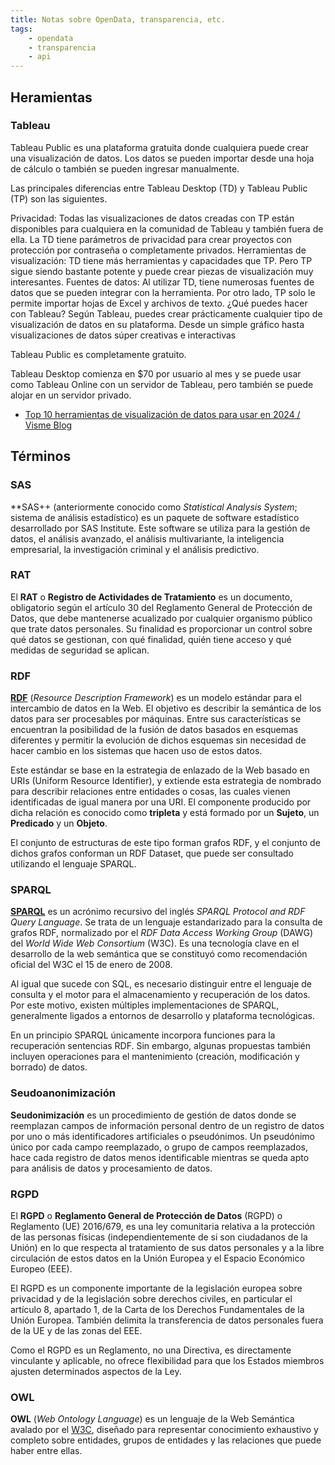 ```yaml
---
title: Notas sobre OpenData, transparencia, etc.
tags:
    - opendata
    - transparencia
    - api
---
```


## Heramientas

### Tableau

Tableau Public es una plataforma gratuita donde cualquiera puede crear una visualización de datos. Los datos se pueden importar desde una hoja de cálculo o también se pueden ingresar manualmente.

Las principales diferencias entre Tableau Desktop (TD) y Tableau Public (TP) son las siguientes.

Privacidad: Todas las visualizaciones de datos creadas con TP están disponibles para cualquiera en la comunidad de Tableau y también fuera de ella. La TD tiene parámetros de privacidad para crear proyectos con protección por contraseña o completamente privados.
Herramientas de visualización: TD tiene más herramientas y capacidades que TP. Pero TP sigue siendo bastante potente y puede crear piezas de visualización muy interesantes. 
Fuentes de datos: Al utilizar TD, tiene numerosas fuentes de datos que se pueden integrar con la herramienta. Por otro lado, TP solo le permite importar hojas de Excel y archivos de texto.
¿Qué puedes hacer con Tableau?
Según Tableau, puedes crear prácticamente cualquier tipo de visualización de datos en su plataforma. Desde un simple gráfico hasta visualizaciones de datos súper creativas e interactivas

Tableau Public es completamente gratuito.

Tableau Desktop comienza en $70 por usuario al mes y se puede usar como Tableau Online con un servidor de Tableau, pero también se puede alojar en un servidor privado.

- [Top 10 herramientas de visualización de datos para usar en 2024 / Visme Blog](https://visme.co/blog/es/visualizacion-de-datos/)

## Términos

### SAS

**SAS++ (anteriormente conocido como _Statistical Analysis System_; sistema de análisis estadístico)
es un paquete de software estadístico desarrollado por SAS Institute. Este software
se utiliza para la gestión de datos, el análisis avanzado, el análisis multivariante,
la inteligencia empresarial, la investigación criminal y el análisis predictivo.

### RAT

El **RAT** o **Registro de Actividades de Tratamiento** es un documento, obligatorio
según el artículo 30 del Reglamento General de Protección de Datos, que debe mantenerse
acualizado por cualquier organismo público que trate datos personales. Su finalidad es
proporcionar un control sobre qué datos se gestionan, con qué finalidad, quién tiene acceso
y qué medidas de seguridad se aplican.

### RDF

**[RDF](http://www.w3.org/RDF/)** (_Resource Description Framework_) es un
modelo estándar para el intercambio de datos en la Web. El objetivo es
describir la semántica de los datos para ser procesables por máquinas. Entre
sus características se encuentran la posibilidad de la fusión de datos basados
en esquemas diferentes y permitir la evolución de dichos esquemas sin necesidad
de hacer cambio en los sistemas que hacen uso de estos datos.

Este estándar se base en la estrategia de enlazado de la Web basado en URIs
(Uniform Resource Identifier), y extiende esta estrategia de nombrado para
describir relaciones entre entidades o cosas, las cuales vienen identificadas
de igual manera por una URI. El componente producido por dicha relación es
conocido como **tripleta** y está formado por un **Sujeto**, un **Predicado** y un **Objeto**.

El conjunto de estructuras de este tipo forman grafos RDF, y el conjunto de dichos
grafos conforman un RDF Dataset, que puede ser consultado utilizando el lenguaje
SPARQL.

### SPARQL

**[SPARQL](https://es.wikipedia.org/wiki/SPARQL)** es un acrónimo
recursivo del inglés _SPARQL Protocol and RDF Query Language_. Se trata
de un lenguaje estandarizado para la consulta de grafos RDF, normalizado
por el _RDF Data Access Working Group_ (DAWG) del _World Wide Web
Consortium_ (W3C). Es una tecnología clave en el desarrollo de la web
semántica que se constituyó como recomendación oficial del W3C el 15 de
enero de 2008.

Al igual que sucede con SQL, es necesario distinguir entre el lenguaje
de consulta y el motor para el almacenamiento y recuperación de los
datos. Por este motivo, existen múltiples implementaciones de SPARQL,
generalmente ligados a entornos de desarrollo y plataforma tecnológicas.

En un principio SPARQL únicamente incorpora funciones para la
recuperación sentencias RDF. Sin embargo, algunas propuestas también
incluyen operaciones para el mantenimiento (creación, modificación y
borrado) de datos. 

### Seudoanonimización

**Seudonimización** es un procedimiento de gestión de datos donde se
reemplazan campos de información personal dentro de un registro de datos
por uno o más identificadores artificiales o pseudónimos. Un pseudónimo
único por cada campo reemplazado, o grupo de campos reemplazados, hace
cada registro de datos menos identificable mientras se queda apto para
análisis de datos y procesamiento de datos. 

### RGPD

El **RGPD** o **Reglamento General de Protección de Datos** (RGPD) o
Reglamento (UE) 2016/679, es una ley comunitaria relativa a la
protección de las personas físicas (independientemente de si son
ciudadanos de la Unión) en lo que respecta al tratamiento de sus datos
personales y a la libre circulación de estos datos en la Unión Europea y
el Espacio Económico Europeo (EEE).

El RGPD es un componente importante de la legislación europea sobre
privacidad y de la legislación sobre derechos civiles, en particular el
artículo 8, apartado 1, de la Carta de los Derechos Fundamentales de la
Unión Europea. También delimita la transferencia de datos personales
fuera de la UE y de las zonas del EEE. 

Como el RGPD es un Reglamento, no una Directiva, es directamente
vinculante y aplicable, no ofrece flexibilidad para que los Estados
miembros ajusten determinados aspectos de la Ley.

### OWL

**OWL** (_Web Ontology Language_) es un lenguaje de la Web Semántica
avalado por el [W3C](https://www.w3.org/), diseñado para representar
conocimiento exhaustivo y completo sobre entidades, grupos de entidades
y las relaciones que puede haber entre ellas.
